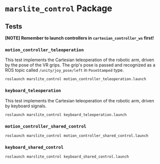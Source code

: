 # `marslite_control` Package

## Tests

**[NOTE] Remember to launch controllers in `cartesian_controller_ws` first!**

### `motion_controller_teleoperation`

This test implements the Cartesian teleoperation of the robotic arm, driven by the pose of the VR grips. The grip's pose is passed and recognized as a ROS topic called `/unity/joy_pose/left` in `PoseStamped` type. 

```Shell
roslaunch marslite_control motion_controller_teleoperation.launch
```

### `keyboard_teleoperation`

This test implements the Cartesian teleoperation of the robotic arm, driven by keyboard signals. 

```Shell
roslaunch marslite_control keyboard_teleoperation.launch
```

### `motion_controller_shared_control`

```Shell
roslaunch marslite_control motion_controller_shared_control.launch
```

### `keyboard_shared_control`

```Shell
roslaunch marslite_control keyboard_shared_control.launch
```